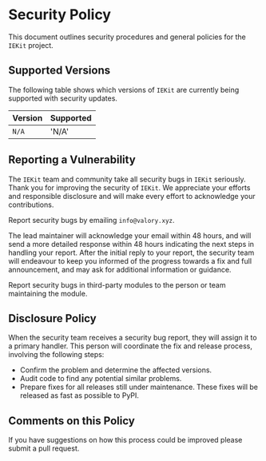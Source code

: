 # Security Policy

This document outlines security procedures and general policies for the `IEKit` project.

## Supported Versions

The following table shows which versions of `IEKit` are currently being supported with security updates.

| Version   | Supported          |
| --------- | ------------------ |
| `N/A`     | 'N/A'              |

## Reporting a Vulnerability

The `IEKit` team and community take all security bugs in `IEKit` seriously. Thank you for improving the security of `IEKit`. We appreciate your efforts and responsible disclosure and will make every effort to acknowledge your contributions.

Report security bugs by emailing `info@valory.xyz`.

The lead maintainer will acknowledge your email within 48 hours, and will send a more detailed response within 48 hours indicating the next steps in handling your report. After the initial reply to your report, the security team will endeavour to keep you informed of the progress towards a fix and full announcement, and may ask for additional information or guidance.

Report security bugs in third-party modules to the person or team maintaining the module.

## Disclosure Policy

When the security team receives a security bug report, they will assign it to a primary handler. This person will coordinate the fix and release process, involving the following steps:

- Confirm the problem and determine the affected versions.
- Audit code to find any potential similar problems.
- Prepare fixes for all releases still under maintenance. These fixes will be released as fast as possible to PyPI.

## Comments on this Policy

If you have suggestions on how this process could be improved please submit a pull request.
